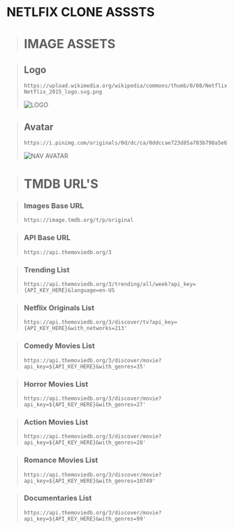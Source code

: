# NETLFIX CLONE ASSSTS

> # IMAGE ASSETS

> ## Logo
>
> ```
> https://upload.wikimedia.org/wikipedia/commons/thumb/0/08/Netflix_2015_logo.svg/1920px-Netflix_2015_logo.svg.png
> ```
>
> ![LOGO](https://upload.wikimedia.org/wikipedia/commons/thumb/0/08/Netflix_2015_logo.svg/1920px-Netflix_2015_logo.svg.png)

> ## Avatar
>
> ```
> https://i.pinimg.com/originals/0d/dc/ca/0ddccae723d85a703b798a5e682c23c1.png
> ```
>
> ![NAV AVATAR](https://i.pinimg.com/originals/0d/dc/ca/0ddccae723d85a703b798a5e682c23c1.png)

> # TMDB URL'S

> ### Images Base URL
>
> ```
> https://image.tmdb.org/t/p/original
> ```

> ### API Base URL
>
> ```
> https://api.themoviedb.org/3
> ```

> ### Trending List
>
> ```
> https://api.themoviedb.org/3/trending/all/week?api_key={API_KEY_HERE}&language=en-US
> ```

> ### Netflix Originals List
>
> ```
> https://api.themoviedb.org/3/discover/tv?api_key={API_KEY_HERE}&with_networks=213'
> ```

> ### Comedy Movies List
>
> ```
> https://api.themoviedb.org/3/discover/movie?api_key=${API_KEY_HERE}&with_genres=35'
> ```

> ### Horror Movies List
>
> ```
> https://api.themoviedb.org/3/discover/movie?api_key=${API_KEY_HERE}&with_genres=27'
> ```

> ### Action Movies List
>
> ```
> https://api.themoviedb.org/3/discover/movie?api_key=${API_KEY_HERE}&with_genres=28'
> ```

> ### Romance Movies List
>
> ```
> https://api.themoviedb.org/3/discover/movie?api_key=${API_KEY_HERE}&with_genres=10749'
> ```

> ### Documentaries List
>
> ```
> https://api.themoviedb.org/3/discover/movie?api_key=${API_KEY_HERE}&with_genres=99'
> ```

